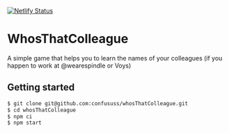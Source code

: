 [![Netlify Status](https://api.netlify.com/api/v1/badges/da551e31-2c19-4506-ad53-7cac536fa2bf/deploy-status)](https://mystifying-bell-a81f41.netlify.app/)

# WhosThatColleague

A simple game that helps you to learn the names of your colleagues (if you happen to work at @wearespindle or Voys)

## Getting started

```bash
$ git clone git@github.com:confususs/whosThatColleague.git 
$ cd whosThatColleague
$ npm ci
$ npm start
```
